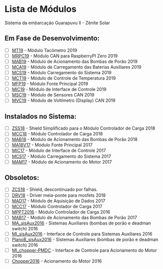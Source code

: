 # Lista de Módulos
Sistema da embarcação Guarapuvu II - Zênite Solar

## Em Fase de Desenvolvimento:
- [ ] [MT19](https://github.com/ZeniteSolar/MT19) - Módulo Tacômetro 2019  
- [ ] [MRPC19](https://github.com/ZeniteSolar/MRPC19) - Módulo CAN para RaspberryPI Zero 2019  
- [ ] [MAB19](https://github.com/ZeniteSolar/MAB19) - Módulo de Acionamento das Bombas de Porão 2019  
- [ ] [MCA19](https://github.com/ZeniteSolar/MCA19) - Módulo de Carregamento das Baterias Auxiliares 2019  
- [ ] [MCS19](https://github.com/ZeniteSolar/MCS19) - Módulo Carregamento do Sistema 2019  
- [ ] [MCT19](https://github.com/ZeniteSolar/MCT19) - Módulo de Controle de Temperatura 2019  
- [ ] [MFP19](https://github.com/ZeniteSolar/MFP19) - Módulo Fonte Principal 2019  
- [ ] [MIC19](https://github.com/ZeniteSolar/MIC19) - Módulo de Interface de Controle 2019  
- [ ] [MSC19](https://github.com/ZeniteSolar/MSC19) - Módulo de Sensores CAN 2019  
- [ ] [MVC19](https://github.com/ZeniteSolar/MVC19) - Módulo de Voltímetro (Display) CAN 2019  

## Instalados no Sistema:
- [ ] [ZSS18](https://github.com/ZeniteSolar/ZSS18) - Shield Simplificado para o Módulo Controlador de Carga 2018  
- [ ] [MCC18](https://github.com/ZeniteSolar/MCC18) - Módulo Controlador de Carga 2018  
- [ ] [MAB18](https://github.com/ZeniteSolar/MAB18) - Modulo de Acionamento das Bombas de Porão 2018  
- [ ] [MA18V17](https://github.com/ZeniteSolar/MA18V17) - Módulo Fonte Principal 2017  
- [ ] [MIC17](https://github.com/ZeniteSolar/MIC17) - Módulo de Interface de Controle 2017  
- [ ] [MCS17](https://github.com/ZeniteSolar/MCS17) - Módulo Carregamento do Sistema 2017  
- [ ] [MAM17](https://github.com/ZeniteSolar/MAM17) - Módulo de Acionamento do Motor 2017  

## Obsoletos:
- [ ] [ZCS18](https://github.com/ZeniteSolar/ZCS18) - Shield, descontinuado por falhas.  
- [ ] [DRV18](https://github.com/ZeniteSolar/DRV18) - Driver meia-ponte para mosfets 2018  
- [ ] [MAD17](https://github.com/ZeniteSolar/MAD17) - Módulo de Aquisição de Dados 2017  
- [ ] [MCC17](https://github.com/ZeniteSolar/MCC17) - Módulo Controlador de Carga 2017  
- [ ] [MPPT2016](https://github.com/ZeniteSolar/MPPT2016) - Módulo Controlador de Carga 2016  
- [ ] [MAB17](https://github.com/ZeniteSolar/MAB17) - Modulo de Acionamento das Bombas de Porão 2017  
- [ ] [MA_sisAux2016](https://github.com/ZeniteSolar/MA_sisAux2016) - Sistemas Auxiliares (bombas de porão e deadman switch) 2016  
- [ ] [MI_sisAux2016](https://github.com/ZeniteSolar/MI_sisAux2016) - Interface de Controle para Sistemas Auxiliares 2016  
- [ ] [PlanoB_sisAux2016](https://github.com/ZeniteSolar/PlanoB_sisAux2016) - Sistemas Auxiliares (bombas de porão e deadman switch) 2016  
- [ ] [MI_chopper-PMDC](https://github.com/ZeniteSolar/MI_chopper-PMDC) - Interface de Controle para Acionamento do Motor 2016  
- [ ] [Chopper2016](https://github.com/ZeniteSolar/Chopper2016) - Acionamento do Motor 2016  
